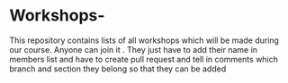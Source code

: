 # Workshops-
 This repository contains lists of all workshops which will be made during our course.
 Anyone can join it . They just have to add their name in members list and have to create pull request and tell in comments which branch and section they belong so that they can be added 
